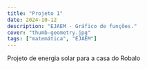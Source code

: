 ```yaml
---
title: "Projeto 1"
date: 2024-10-12
description: "EJAEM - Gráfico de funções."
cover: "thumb-geometry.jpg"
tags: ["matemática", "EJAEM"]
---
```


Projeto de energia solar para a casa do Robalo


